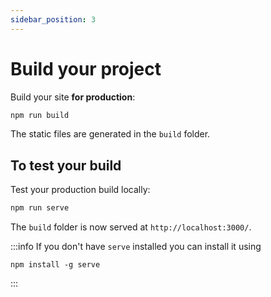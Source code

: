 ```yaml
---
sidebar_position: 3
---
```


# Build your project

Build your site **for production**:

```bash
npm run build
```

The static files are generated in the `build` folder.

## To test your build

Test your production build locally:

```bash
npm run serve
```

The `build` folder is now served at `http://localhost:3000/`.

:::info
If you don't have `serve` installed you can install it using
```
npm install -g serve
```
:::
